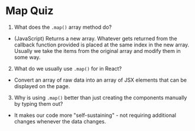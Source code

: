 # Map Quiz

1. What does the `.map()` array method do?
- (JavaScript) Returns a new array. Whatever gets returned from the callback
function provided is placed at the same index in the new array. Usually we take the items from the original array and modify them
in some way.

2. What do we usually use `.map()` for in React?
- Convert an array of raw data into an array of JSX elements that can be displayed on the page.


3. Why is using `.map()` better than just creating the components manually by typing them out?
- It makes our code more "self-sustaining" - not requiring additional changes whenever the data changes.